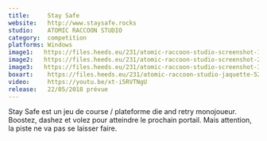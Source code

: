 ```yaml
---
title:     Stay Safe
website:   http://www.staysafe.rocks
studio:    ATOMIC RACCOON STUDIO
category:  competition
platforms: Windows
image1:   https://files.heeds.eu/231/atomic-raccoon-studio-screenshot-1-52123-5019-20180409-115022.png
image2:   https://files.heeds.eu/231/atomic-raccoon-studio-screenshot-2-52125-5019-20180409-115024.png
image3:   https://files.heeds.eu/231/atomic-raccoon-studio-screenshot-3-52127-5019-20180409-115025.png
boxart:    https://files.heeds.eu/231/atomic-raccoon-studio-jaquette-52129-5019-20180409-115026.png
video:     https://youtu.be/xt-i5RVTNgU
release:   22/05/2018 prévue
---
```


Stay Safe est un jeu de course / plateforme die and retry monojoueur. Boostez, dashez et volez pour atteindre le prochain portail. Mais attention, la piste ne va pas se laisser faire.
